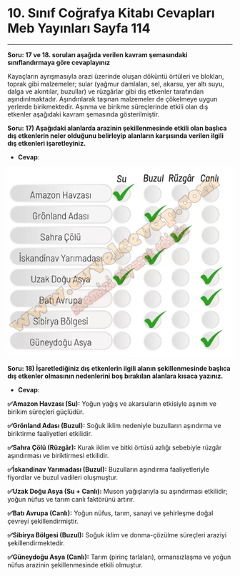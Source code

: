 # 10. Sınıf Coğrafya Kitabı Cevapları Meb Yayınları Sayfa 114

---

**Soru: 17 ve 18. soruları aşağıda verilen kavram şemasındaki sınıflandırmaya göre cevaplayınız**

Kayaçların ayrışmasıyla arazi üzerinde oluşan döküntü örtüleri ve blokları, toprak gibi malzemeler; sular (yağmur damlaları, sel, akarsu, yer altı suyu, dalga ve akıntılar, buzullar) ve rüzgârlar gibi dış etkenler tarafından aşındırılmaktadır. Aşındırılarak taşınan malzemeler de çökelmeye uygun yerlerde birikmektedir. Aşınma ve birikme süreçlerinde etkili olan dış etkenler aşağıdaki kavram şemasında gösterilmiştir.

**Soru: 17) Aşağıdaki alanlarda arazinin şekillenmesinde etkili olan başlıca dış etkenlerin neler olduğunu belirleyip alanların karşısında verilen ilgili dış etkenleri işaretleyiniz.**

-   **Cevap**:

![Image 1](./image_1.webp)

**Soru: 18) İşaretlediğiniz dış etkenlerin ilgili alanın şekillenmesinde başlıca dış etkenler olmasının nedenlerini boş bırakılan alanlara kısaca yazınız.**

-   **Cevap**:

**✅Amazon Havzası (Su):** Yoğun yağış ve akarsuların etkisiyle aşınım ve birikim süreçleri güçlüdür.

**✅Grönland Adası (Buzul):** Soğuk iklim nedeniyle buzulların aşındırma ve biriktirme faaliyetleri etkilidir.

**✅Sahra Çölü (Rüzgâr):** Kurak iklim ve bitki örtüsü azlığı sebebiyle rüzgâr aşındırması ve biriktirmesi etkilidir.

**✅İskandinav Yarımadası (Buzul):** Buzulların aşındırma faaliyetleriyle fiyordlar ve buzul vadileri oluşmuştur.

**✅Uzak Doğu Asya (Su + Canlı):** Muson yağışlarıyla su aşındırması etkilidir; yoğun nüfus ve tarım canlı faktörünü artırır.

**✅Batı Avrupa (Canlı):** Yoğun nüfus, tarım, sanayi ve şehirleşme doğal çevreyi şekillendirmiştir.

**✅Sibirya Bölgesi (Buzul):** Soğuk iklim ve donma-çözülme süreçleri araziyi şekillendirmektedir.

**✅Güneydoğu Asya (Canlı):** Tarım (pirinç tarlaları), ormansızlaşma ve yoğun nüfus arazinin şekillenmesinde etkili olmuştur.
